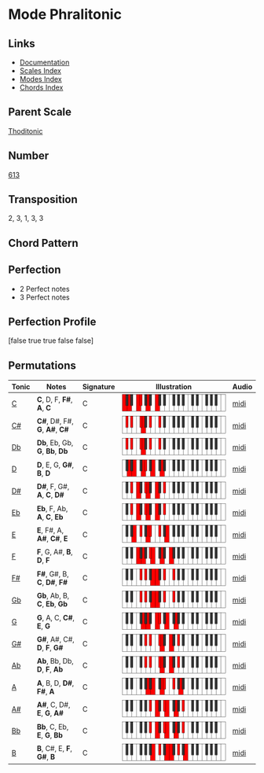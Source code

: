# Mode Phralitonic

## Links

- [Documentation](README.md)
- [Scales Index](Scales.md)
- [Modes Index](Modes.md)
- [Chords Index](Chords.md)

## Parent Scale

[Thoditonic](ScaleThoditonic.md)

## Number

[613](https://ianring.com/musictheory/scales/613)

## Transposition

2, 3, 1, 3, 3

## Chord Pattern



## Perfection

- 2 Perfect notes
- 3 Perfect notes

## Perfection Profile

[false true true false false]

## Permutations

| Tonic | Notes | Signature | Illustration | Audio |
|-------|-------|-----------|--------------|-------|
| [C](ModeCNaturalPhralitonic.md) | **C**, D, F, **F#**, **A**, **C** | C | ![CNaturalPhralitonic](ModeCNaturalPhralitonic.png) | [midi](https://github.com/edipermadi/music/blob/main/docs/ModeCNaturalPhralitonic.mid?raw=true) |
| [C#](ModeCSharpPhralitonic.md) | **C#**, D#, F#, **G**, **A#**, **C#** | C | ![CSharpPhralitonic](ModeCSharpPhralitonic.png) | [midi](https://github.com/edipermadi/music/blob/main/docs/ModeCSharpPhralitonic.mid?raw=true) |
| [Db](ModeDFlatPhralitonic.md) | **Db**, Eb, Gb, **G**, **Bb**, **Db** | C | ![DFlatPhralitonic](ModeDFlatPhralitonic.png) | [midi](https://github.com/edipermadi/music/blob/main/docs/ModeDFlatPhralitonic.mid?raw=true) |
| [D](ModeDNaturalPhralitonic.md) | **D**, E, G, **G#**, **B**, **D** | C | ![DNaturalPhralitonic](ModeDNaturalPhralitonic.png) | [midi](https://github.com/edipermadi/music/blob/main/docs/ModeDNaturalPhralitonic.mid?raw=true) |
| [D#](ModeDSharpPhralitonic.md) | **D#**, F, G#, **A**, **C**, **D#** | C | ![DSharpPhralitonic](ModeDSharpPhralitonic.png) | [midi](https://github.com/edipermadi/music/blob/main/docs/ModeDSharpPhralitonic.mid?raw=true) |
| [Eb](ModeEFlatPhralitonic.md) | **Eb**, F, Ab, **A**, **C**, **Eb** | C | ![EFlatPhralitonic](ModeEFlatPhralitonic.png) | [midi](https://github.com/edipermadi/music/blob/main/docs/ModeEFlatPhralitonic.mid?raw=true) |
| [E](ModeENaturalPhralitonic.md) | **E**, F#, A, **A#**, **C#**, **E** | C | ![ENaturalPhralitonic](ModeENaturalPhralitonic.png) | [midi](https://github.com/edipermadi/music/blob/main/docs/ModeENaturalPhralitonic.mid?raw=true) |
| [F](ModeFNaturalPhralitonic.md) | **F**, G, A#, **B**, **D**, **F** | C | ![FNaturalPhralitonic](ModeFNaturalPhralitonic.png) | [midi](https://github.com/edipermadi/music/blob/main/docs/ModeFNaturalPhralitonic.mid?raw=true) |
| [F#](ModeFSharpPhralitonic.md) | **F#**, G#, B, **C**, **D#**, **F#** | C | ![FSharpPhralitonic](ModeFSharpPhralitonic.png) | [midi](https://github.com/edipermadi/music/blob/main/docs/ModeFSharpPhralitonic.mid?raw=true) |
| [Gb](ModeGFlatPhralitonic.md) | **Gb**, Ab, B, **C**, **Eb**, **Gb** | C | ![GFlatPhralitonic](ModeGFlatPhralitonic.png) | [midi](https://github.com/edipermadi/music/blob/main/docs/ModeGFlatPhralitonic.mid?raw=true) |
| [G](ModeGNaturalPhralitonic.md) | **G**, A, C, **C#**, **E**, **G** | C | ![GNaturalPhralitonic](ModeGNaturalPhralitonic.png) | [midi](https://github.com/edipermadi/music/blob/main/docs/ModeGNaturalPhralitonic.mid?raw=true) |
| [G#](ModeGSharpPhralitonic.md) | **G#**, A#, C#, **D**, **F**, **G#** | C | ![GSharpPhralitonic](ModeGSharpPhralitonic.png) | [midi](https://github.com/edipermadi/music/blob/main/docs/ModeGSharpPhralitonic.mid?raw=true) |
| [Ab](ModeAFlatPhralitonic.md) | **Ab**, Bb, Db, **D**, **F**, **Ab** | C | ![AFlatPhralitonic](ModeAFlatPhralitonic.png) | [midi](https://github.com/edipermadi/music/blob/main/docs/ModeAFlatPhralitonic.mid?raw=true) |
| [A](ModeANaturalPhralitonic.md) | **A**, B, D, **D#**, **F#**, **A** | C | ![ANaturalPhralitonic](ModeANaturalPhralitonic.png) | [midi](https://github.com/edipermadi/music/blob/main/docs/ModeANaturalPhralitonic.mid?raw=true) |
| [A#](ModeASharpPhralitonic.md) | **A#**, C, D#, **E**, **G**, **A#** | C | ![ASharpPhralitonic](ModeASharpPhralitonic.png) | [midi](https://github.com/edipermadi/music/blob/main/docs/ModeASharpPhralitonic.mid?raw=true) |
| [Bb](ModeBFlatPhralitonic.md) | **Bb**, C, Eb, **E**, **G**, **Bb** | C | ![BFlatPhralitonic](ModeBFlatPhralitonic.png) | [midi](https://github.com/edipermadi/music/blob/main/docs/ModeBFlatPhralitonic.mid?raw=true) |
| [B](ModeBNaturalPhralitonic.md) | **B**, C#, E, **F**, **G#**, **B** | C | ![BNaturalPhralitonic](ModeBNaturalPhralitonic.png) | [midi](https://github.com/edipermadi/music/blob/main/docs/ModeBNaturalPhralitonic.mid?raw=true) |
